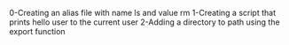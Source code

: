 0-Creating an alias file with name ls and value rm
1-Creating a script that prints hello user to the current user
2-Adding a directory to path using the export function

